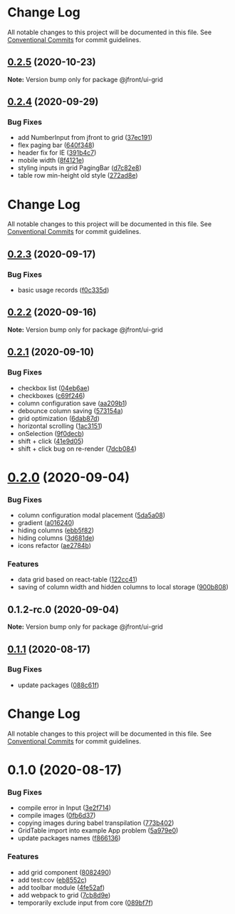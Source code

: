 # Change Log

All notable changes to this project will be documented in this file.
See [Conventional Commits](https://conventionalcommits.org) for commit guidelines.

## [0.2.5](https://github.com/Jepria/jfront-ui/compare/@jfront/ui-grid@0.2.4...@jfront/ui-grid@0.2.5) (2020-10-23)

**Note:** Version bump only for package @jfront/ui-grid





## [0.2.4](https://github.com/Jepria/jfront-ui/compare/@jfront/ui-grid@0.2.3...@jfront/ui-grid@0.2.4) (2020-09-29)


### Bug Fixes

* add NumberInput from jfront to grid ([37ec191](https://github.com/Jepria/jfront-ui/commit/37ec1913f1bb54f876a71114f535b7f831501d36))
* flex paging bar ([640f348](https://github.com/Jepria/jfront-ui/commit/640f3489a9b3022221b75d5a9c0cad71ef1f0d67))
* header fix for IE ([391b4c7](https://github.com/Jepria/jfront-ui/commit/391b4c772f9ab091fae145746a9e5216b7817d0c))
* mobile width ([8f4121e](https://github.com/Jepria/jfront-ui/commit/8f4121e85eb5e27b005660d17356469c73a1d798))
* styling inputs in grid PagingBar ([d7c82e8](https://github.com/Jepria/jfront-ui/commit/d7c82e8f1136f18abbb5c32510a2b09720720fa3))
* table row min-height old style ([272ad8e](https://github.com/Jepria/jfront-ui/commit/272ad8e09c21d72e15132b3b9541442a67ec6cfc))





# Change Log

All notable changes to this project will be documented in this file. See
[Conventional Commits](https://conventionalcommits.org) for commit guidelines.

## [0.2.3](https://github.com/Jepria/jfront-ui/compare/@jfront/ui-grid@0.2.2...@jfront/ui-grid@0.2.3) (2020-09-17)

### Bug Fixes

- basic usage records
  ([f0c335d](https://github.com/Jepria/jfront-ui/commit/f0c335d13c74a6b52e63482fee90f04a7267db0f))

## [0.2.2](https://github.com/Jepria/jfront-ui/compare/@jfront/ui-grid@0.2.1...@jfront/ui-grid@0.2.2) (2020-09-16)

**Note:** Version bump only for package @jfront/ui-grid

## [0.2.1](https://github.com/Jepria/jfront-ui/compare/@jfront/ui-grid@0.2.0...@jfront/ui-grid@0.2.1) (2020-09-10)

### Bug Fixes

- checkbox list
  ([04eb6ae](https://github.com/Jepria/jfront-ui/commit/04eb6aefe11efb783eab745d0f14785a337548a0))
- checkboxes
  ([c69f246](https://github.com/Jepria/jfront-ui/commit/c69f246d51390303c5f4d99a82a181720350e8c2))
- column configuration save
  ([aa209b1](https://github.com/Jepria/jfront-ui/commit/aa209b18babaf11348d6610701c3639336befcd4))
- debounce column saving
  ([573154a](https://github.com/Jepria/jfront-ui/commit/573154adca56c8377b6707c4283e4ade3d5564f5))
- grid optimization
  ([6dab87d](https://github.com/Jepria/jfront-ui/commit/6dab87d08d25c5f8442ff8e38d99e3f9c89c17f4))
- horizontal scrolling
  ([1ac3151](https://github.com/Jepria/jfront-ui/commit/1ac3151ffa410f926fa31e6addadf7a0efddfcee))
- onSelection
  ([9f0decb](https://github.com/Jepria/jfront-ui/commit/9f0decb322640d9f061037a49a5d577b884da40e))
- shift + click
  ([41e9d05](https://github.com/Jepria/jfront-ui/commit/41e9d05b881ded6f6869dab37f0b9a7b2c5fa127))
- shift + click bug on re-render
  ([7dcb084](https://github.com/Jepria/jfront-ui/commit/7dcb08497f18d03185733ed4d8cf319e4dddafec))

# [0.2.0](https://github.com/Jepria/jfront-ui/compare/@jfront/ui-grid@0.1.1...@jfront/ui-grid@0.2.0) (2020-09-04)

### Bug Fixes

- column configuration modal placement
  ([5da5a08](https://github.com/Jepria/jfront-ui/commit/5da5a081b412b3faa063140f1b62238f9c2cc912))
- gradient
  ([a016240](https://github.com/Jepria/jfront-ui/commit/a0162405fd2c3b9073816ac7d971df2250e1ff85))
- hiding columns
  ([ebb5f82](https://github.com/Jepria/jfront-ui/commit/ebb5f82795302d2ddd1eaa3b2b58d78be087b030))
- hiding columns
  ([3d681de](https://github.com/Jepria/jfront-ui/commit/3d681de69e4e8eb06e1b25e65e7d1930658a6de4))
- icons refactor
  ([ae2784b](https://github.com/Jepria/jfront-ui/commit/ae2784be68bbba3c6bafc2775a4a5a50c059c92e))

### Features

- data grid based on react-table
  ([122cc41](https://github.com/Jepria/jfront-ui/commit/122cc41ac883337a140fdc745893ab00cb0cd37a))
- saving of column width and hidden columns to local storage
  ([900b808](https://github.com/Jepria/jfront-ui/commit/900b8085a31f8c21726b28da3d24f949023a6ff4))

## 0.1.2-rc.0 (2020-09-04)

**Note:** Version bump only for package @jfront/ui-grid

## [0.1.1](https://github.com/Jepria/jfront-ui/compare/@jfront/ui-grid@0.1.0...@jfront/ui-grid@0.1.1) (2020-08-17)

### Bug Fixes

- update packages
  ([088c61f](https://github.com/Jepria/jfront-ui/commit/088c61f2c7e5b4240adba0f4565ce43a23487d43))

# Change Log

All notable changes to this project will be documented in this file. See
[Conventional Commits](https://conventionalcommits.org) for commit guidelines.

# 0.1.0 (2020-08-17)

### Bug Fixes

- compile error in Input
  ([3e2f714](https://github.com/Jepria/jfront-components/commit/3e2f714ba7232d3e8e12a026ede9e21604dddc5d))
- compile images
  ([0fb6d37](https://github.com/Jepria/jfront-components/commit/0fb6d3746627cd554693b7e8c5e142ad4db5a5fc))
- copying images during babel transpilation
  ([773b402](https://github.com/Jepria/jfront-components/commit/773b4022c35d4aadf8ae2897b39ddb4107a810b1))
- GridTable import into example App problem
  ([5a979e0](https://github.com/Jepria/jfront-components/commit/5a979e0a27fe78131c3c722865fa6cfe41be44c9))
- update packages names
  ([f866136](https://github.com/Jepria/jfront-components/commit/f866136a1ac3388a010816fe9cfffa75c91818b7))

### Features

- add grid component
  ([8082490](https://github.com/Jepria/jfront-components/commit/80824909fcc1e9b9f4c1c83f0263ec5937db25eb))
- add test:cov
  ([eb8552c](https://github.com/Jepria/jfront-components/commit/eb8552cda1ad5056ae62d665b31cf8ff6f0b760f))
- add toolbar module
  ([4fe52af](https://github.com/Jepria/jfront-components/commit/4fe52afabe19494e6af464a68bd9f77a704f8b0e))
- add webpack to grid
  ([7cb8d9e](https://github.com/Jepria/jfront-components/commit/7cb8d9efefd28e05aed898ef4562e5f2bc67f1b5))
- temporarily exclude input from core
  ([089bf7f](https://github.com/Jepria/jfront-components/commit/089bf7f5ae5dd49a6fb51766fcd18dfa9c0c9b75))
